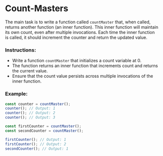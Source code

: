 # Count-Masters

The main task is to write a function called `countMaster` that, when called, returns another function (an inner function). This inner function will maintain its own count, even after multiple invocations. Each time the inner function is called, it should increment the counter and return the updated value.

### Instructions:

- Write a function `countMaster` that initializes a count variable at 0.
- The function returns an inner function that increments count and returns the current value.
- Ensure that the count value persists across multiple invocations of the inner function.

### Example:

```js
const counter = countMaster();
counter(); // Output: 1
counter(); // Output: 2
counter(); // Output: 3
```

```js
const firstCounter = countMaster();
const secondCounter = countMaster();

firstCounter(); // Output: 1
firstCounter(); // Output: 2
secondCounter(); // Output: 1
```
